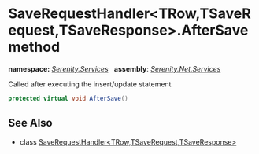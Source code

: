 # SaveRequestHandler&lt;TRow,TSaveRequest,TSaveResponse&gt;.AfterSave method
**namespace:** *[Serenity.Services](../../README.md#serenity.services-namespace)*   **assembly**: *[Serenity.Net.Services](../../README.md)*

Called after executing the insert/update statement

```csharp
protected virtual void AfterSave()
```

## See Also

* class [SaveRequestHandler&lt;TRow,TSaveRequest,TSaveResponse&gt;](../SaveRequestHandler-3.md)